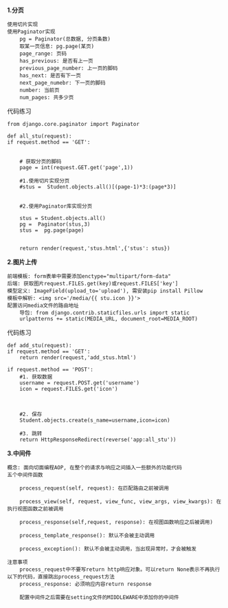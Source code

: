 
**1.分页**

	使用切片实现
	使用Paginator实现
		pg = Paginator(总数据, 分页条数)
		取某一页信息: pg.page(某页)
		page_range: 页码
		has_previous: 是否有上一页
		previous_page_number: 上一页的脚码
		has_next: 是否有下一页
		next_page_numebr: 下一页的脚码
		number: 当前页
		num_pages: 共多少页
代码练习

	from django.core.paginator import Paginator

	def all_stu(request):
    if request.method == 'GET':


        # 获取分页的脚码
        page = int(request.GET.get('page',1))

        #1.使用切片实现分页
        #stus =  Student.objects.all()[(page-1)*3:(page*3)]


        #2.使用Paginator库实现分页

        stus = Student.objects.all()
        pg =  Paginator(stus,3)
        stus =  pg.page(page)

        
        return render(request,'stus.html',{'stus': stus})




**2.图片上传**
	
	前端模板: form表单中需要添加enctype="multipart/form-data"
	后端: 获取图片request.FILES.get(key)或request.FILES['key']
	模型定义: ImageField(upload_to='upload'), 需安装pip install Pillow
	模板中解析: <img src='/media/{{ stu.icon }}'>
	配置访问media文件的路由地址
		导包: from django.contrib.staticfiles.urls import static
		urlpatterns += static(MEDIA_URL, document_root=MEDIA_ROOT)


代码练习


	def add_stu(request):
    if request.method == 'GET':
        return render(request,'add_stus.html')

    if request.method == 'POST':
        #1. 获取数据
        username = request.POST.get('username')
        icon = request.FILES.get('icon')



        #2. 保存
        Student.objects.create(s_name=username,icon=icon)

        #3. 跳转
        return HttpResponseRedirect(reverse('app:all_stu'))


**3.中间件**

	概念: 面向切面编程AOP, 在整个的请求与响应之间插入一些额外的功能代码
	五个中间件函数

		process_request(self, request): 在匹配路由之前被调用
		
		process_view(self, request, view_func, view_args, view_kwargs): 在执行视图函数之前被调用
		
		process_response(self,request, response): 在视图函数响应之后被调用)
		
		process_template_response(): 默认不会被主动调用
		
		process_exception(): 默认不会被主动调用，当出现异常时，才会被触发

	注意事项
		process_request中不要写return http响应对象。可以return None表示不再执行以下的代码，直接跳出process_request方法
		process_response: 必须响应内容return response

		配置中间件之后需要在setting文件的MIDDLEWARE中添加你的中间件




